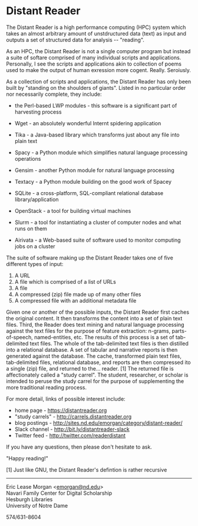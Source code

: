 # Distant Reader

The Distant Reader is a high performance computing (HPC) system which takes an almost arbitrary amount of unstdructured data (text) as input and outputs a set of structured data for analysis -- "reading".

As an HPC, the Distant Reader is not a single computer program but instead a suite of softare comprised of many individual scripts and applications. Personally, I see the scripts and applications akin to collection of poems used to make the output of human exression more cogent. Really. Seroiusly.

As a collection of scripts and applications, the Distant Reader has only been built by "standing on the shoulders of giants". Listed in no particular order nor necessarily complete, they include:

   * the Perl-based LWP modules - this software is a significant part of harvesting process
   
   * Wget - an absolutely wonderful Internt spidering application
   
   * Tika - a Java-based library which transforms just about any file into plain text
   
   * Spacy - a Python module which simplifies natural language processing operations
   
   * Gensim - another Python module for natural language processing
   
   * Textacy - a Python module building on the good work of Spacey

   * SQLite - a cross-platform, SQL-compliant relational database library/application
   
   * OpenStack - a tool for building virtual machines
   
   * Slurm - a tool for instantiating a cluster of computer nodes and what runs on them
   
   * Airivata - a Web-based suite of software used to monitor computing jobs on a cluster

The suite of software making up the Distant Reader takes one of five different types of input:

   1. A URL
   2. A file which is comprised of a list of URLs
   3. A file
   4. A compressed (zip) file made up of many other files
   5. A compressed file with an additional metadata file
   
Given one or another of the possible inputs, the Distant Reader first caches the original content. It then transforms the content into a set of plain text files. Third, the Reader does text mining and natural language processing against the text files for the purpose of feature extraction: n-grams, parts-of-speech, named-entities, etc. The results of this process is a set of tab-delimited text files. The whole of the tab-delimited text files is then distilled into a relational database. A set of tabular and narrative reports is then generated against the database. The cache, transformed plain text files, tab-delimited files, relational database, and reports are then compressed ito a single (zip) file, and returned to the... reader. [1] The returned file is affectionately called a "study carrel".  The student, researcher, or scholar is intended to peruse the study carrel for the purpose of supplementing the more traditional reading process.

For more detail, links of possible interest include:

  * home page - https://distantreader.org
  * "study carrels" - http://carrels.distantreader.org
  * blog postings - http://sites.nd.edu/emorgan/category/distant-reader/
  * Slack channel - http://bit.ly/distantreader-slack
  * Twitter feed - http://twitter.com/readerdistant

If you have any questions, then please don't hesitate to ask.

"Happy reading!"

[1] Just like GNU, the Distant Reader's defintion is rather recursive

--- 
Eric Lease Morgan &lt;emorgan@nd.edu&gt;   
Navari Family Center for Digital Scholarship   
Hesburgh Libraries   
University of Notre Dame   

574/631-8604



